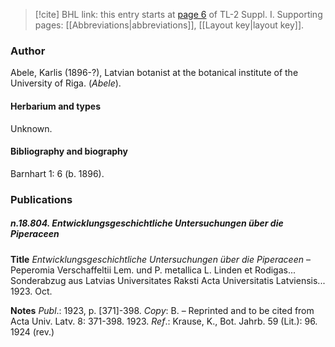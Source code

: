 > [!cite] BHL link: this entry starts at [page 6](https://www.biodiversitylibrary.org/item/103858#page/18/mode/1up) of TL-2 Suppl. I.
> Supporting pages: [[Abbreviations|abbreviations]], [[Layout key|layout key]].

### Author

Abele, Karlis (1896-?), Latvian botanist at the botanical institute of the University of Riga. (*Abele*).

#### Herbarium and types

Unknown.

#### Bibliography and biography

Barnhart 1: 6 (b. 1896).

### Publications

##### n.18.804. Entwicklungsgeschichtliche Untersuchungen über die Piperaceen

**Title**
*Entwicklungsgeschichtliche Untersuchungen über die Piperaceen* – Peperomia Verschaffeltii Lem. und P. metallica L. Linden et Rodigas... Sonderabzug aus Latvias Universitates Raksti Acta Universitatis Latviensis... 1923. Oct.

**Notes**
*Publ*.: 1923, p. \[371\]-398. *Copy*: B. – Reprinted and to be cited from Acta Univ. Latv. 8: 371-398. 1923.
*Ref*.: Krause, K., Bot. Jahrb. 59 (Lit.): 96. 1924 (rev.)

